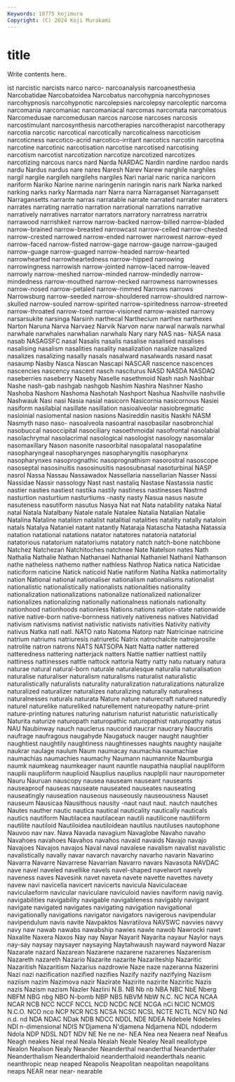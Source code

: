 ```yaml
---
Keywords: 18775 kojimura
Copyright: (C) 2024 Koji Murakami
---
```


# title

Write contents here.



ist narcistic narcists narco narco- narcoanalysis narcoanesthesia Narcobatidae
Narcobatoidea Narcobatus narcohypnia narcohypnoses narcohypnosis narcohypnotic narcolepsies narcolepsy narcoleptic narcoma
narcomania narcomaniac narcomaniacal narcomas narcomata narcomatous Narcomedusae narcomedusan narcos narcose
narcoses narcosis narcostimulant narcosynthesis narcotherapies narcotherapist narcotherapy narcotia narcotic narcotical
narcotically narcoticalness narcoticism narcoticness narcotico-acrid narcotico-irritant narcotics narcotin narcotina narcotine
narcotinic narcotisation narcotise narcotised narcotising narcotism narcotist narcotization narcotize narcotized
narcotizes narcotizing narcous narcs nard Narda NARDAC Nardin nardine nardoo
nards nardu Nardus nardus nare nares Naresh Narev Narew narghile
narghiles nargil nargile nargileh nargilehs nargiles Nari narial naric narica
naricorn nariform Nariko Narine narine naringenin naringin naris nark Narka
narked narking narks narky Narmada narr Narra narra Narraganset Narragansett
Narragansetts narrante narras narratable narrate narrated narrater narraters narrates narrating
narratio narration narrational narrations narrative narratively narratives narrator narrators narratory
narratress narratrix narrawood narrishkeit narrow narrow-backed narrow-billed narrow-bladed narrow-brained narrow-breasted
narrowcast narrow-celled narrow-chested narrow-crested narrowed narrow-ended narrower narrowest narrow-eyed narrow-faced
narrow-fisted narrow-gage narrow-gauge narrow-gauged narrow-guage narrow-guaged narrow-headed narrow-hearted narrowhearted narrowheartedness
narrow-hipped narrowing narrowingness narrowish narrow-jointed narrow-laced narrow-leaved narrowly narrow-meshed narrow-minded
narrow-mindedly narrow-mindedness narrow-mouthed narrow-necked narrowness narrownesses narrow-nosed narrow-petaled narrow-rimmed Narrows
narrows Narrowsburg narrow-seeded narrow-shouldered narrow-shouldred narrow-skulled narrow-souled narrow-spirited narrow-spiritedness narrow-streeted
narrow-throated narrow-toed narrow-visioned narrow-waisted narrowy narsarsukite narsinga Narsinh narthecal Narthecium
narthex narthexes Narton Naruna Narva Narvaez Narvik Narvon narw narwal
narwals narwhal narwhale narwhales narwhalian narwhals Nary nary NAS nas-
NASA nasa nasab NASAGSFC nasal Nasalis nasalis nasalise nasalised nasalises
nasalising nasalism nasalities nasality nasalization nasalize nasalized nasalizes nasalizing nasally
nasals nasalward nasalwards nasard nasat nasaump Nasby Nasca Nascan Nascapi
NASCAR nascence nascences nascencies nascency nascent nasch nasciturus NASD NASDA
NASDAQ naseberries naseberry Naseby Naselle nasethmoid Nash nash Nashbar Nashe
nash-gab nashgab nashgob Nashim Nashira Nashner Nasho Nashoba Nashom Nashoma
Nashotah Nashport Nashua Nashville nashville Nashwauk Nasi nasi Nasia nasial
nasicorn Nasicornia nasicornous Nasiei nasiform nasilabial nasillate nasillation nasioalveolar nasiobregmatic
nasioinial nasiomental nasion nasions Nasireddin nasitis Naskhi NASM Nasmyth naso
naso- nasoalveola nasoantral nasobasilar nasobronchial nasobuccal nasoccipital nasociliary nasoethmoidal nasofrontal
nasolabial nasolachrymal nasolacrimal nasological nasologist nasology nasomalar nasomaxillary Nason nasonite
nasoorbital nasopalatal nasopalatine nasopharyngeal nasopharynges nasopharyngitis nasopharynx nasopharynxes nasoprognathic nasoprognathism
nasorostral nasoscope nasoseptal nasosinuitis nasosinusitis nasosubnasal nasoturbinal NASP nasrol Nassa
Nassau Nassawadox Nassellaria nassellarian Nasser Nassi Nassidae Nassir nassology Nast
nast nastaliq Nastase Nastassia nastic nastier nasties nastiest nastika nastily
nastiness nastinesses Nastrnd nasturtion nasturtium nasturtiums -nasty nasty Nasua nasus
nasute nasuteness nasutiform nasutus Nasya Nat nat Nata natability nataka
Natal natal Natala Natalbany Natale natale Natalee Natalia Natalian Natalie
Natalina Nataline natalism natalist natalitial natalities natality natally nataloin natals
Natalya Nataniel natant natantly Nataraja Natascha Natasha Natassia natation natational
natations natator natatores natatoria natatorial natatorious natatorium natatoriums natatory natch
natch-bone natchbone Natchez Natchezan Natchitoches natchnee Nate Natelson nates Nath
Nathalia Nathalie Nathan Nathanael Nathanial Nathaniel Nathanil Nathanson nathe natheless
nathemo nather nathless Nathrop Natica natica Naticidae naticiform naticine Natick
naticoid Natie natiform Natiha Natika natimortality nation National national nationaliser
nationalism nationalisms nationalist nationalistic nationalistically nationalists nationalities nationality nationalization nationalizations
nationalize nationalized nationalizer nationalizes nationalizing nationally nationalness nationals nationalty nationhood
nationhoods nationless Nations nations nation-state nationwide native native-born native-bornness natively
nativeness natives Natividad nativism nativisms nativist nativistic nativists nativities Nativity
nativity nativus Natka natl natl. NATO nato Natoma Natorp natr
Natricinae natricine natrium natriums natriuresis natriuretic Natrix natrochalcite natrojarosite natrolite
natron natrons NATS NATSOPA Natt Natta natter nattered natteredness nattering
natterjack natters Nattie nattier nattiest nattily nattiness nattinesses nattle nattock
nattoria Natty natty natu natuary natura naturae natural natural-born naturale
naturalesque naturalia naturalisation naturalise naturaliser naturalism naturalisms naturalist naturalistic naturalistically
naturalists naturality naturalization naturalizations naturalize naturalized naturalizer naturalizes naturalizing naturally
naturalness naturalnesses naturals naturata Nature nature naturecraft natured naturedly naturel
naturelike natureliked naturellement natureopathy nature-print nature-printing natures naturing naturism naturist
naturistic naturistically Naturita naturize naturopath naturopathic naturopathist naturopathy natus NAU
Naubinway nauch nauclerus naucorid naucrar naucrary Naucratis naufrage naufragous naugahyde
Naugatuck nauger naught naughtier naughtiest naughtily naughtiness naughtinesses naughts naughty
naujaite naukrar naulage naulum Naum naumacay naumachia naumachiae naumachias naumachies
naumachy Naumann naumannite Naumburgia naumk naumkeag naumkeager naunt nauntle naupathia
nauplial naupliform nauplii naupliiform nauplioid Nauplius nauplius nauplplii naur nauropometer
Nauru Nauruan nauscopy nausea nauseam nauseant nauseants nauseaproof nauseas nauseate
nauseated nauseates nauseating nauseatingly nauseation nauseous nauseously nauseousness Nauset nauseum
Nausicaa Nausithous nausity -naut naut naut. nautch nautches Nautes nauther
nautic nautica nautical nauticality nautically nauticals nautics nautiform Nautilacea nautilacean
nautili nautilicone nautiliform nautilite nautiloid Nautiloidea nautiloidean nautilus nautiluses nautophone
Nauvoo nav nav. Nava Navada navagium Navaglobe Navaho navaho Navahoes
navahoes Navahos navahos navaid navaids Navajo navajo Navajoes Navajos navajos
Naval naval navalese navalism navalist navalistic navalistically navally navar navarch
navarchy navarho navarin Navarino Navarra Navarre Navarrese Navarrian Navarro navars
Navasota NAVDAC nave navel naveled navellike navels navel-shaped navelwort navely
naveness naves Navesink navet naveta navete navette navettes navety navew
navi navicella navicert navicerts navicula Naviculaceae naviculaeform navicular naviculare naviculoid
navies naviform navig navig. navigabilities navigability navigable navigableness navigably navigant
navigate navigated navigates navigating navigation navigational navigationally navigations navigator navigators
navigerous navipendular navipendulum navis navite Navpaktos Navratilova NAVSWC navvies navvy
navy naw nawab nawabs nawabship nawies nawle nawob Nawrocki nawt
Naxalite Naxera Naxos Nay nay Nayar Nayarit Nayarita nayaur Naylor
nays nay-say naysay naysayer naysaying Naytahwaush nayward nayword Nazar Nazarate
nazard Nazarean Nazarene nazarene nazarenes Nazarenism Nazareth nazareth Nazario Nazarite
nazarite Nazariteship Nazaritic Nazaritish Nazaritism Nazarius nazdrowie Naze naze nazeranna
Nazerini Nazi nazi nazification nazified nazifies Nazify nazify nazifying Naziism
naziism nazim Nazimova nazir Nazirate Nazirite nazirite Naziritic Nazis nazis
Nazism nazism Nazler Nazlini N.B. NB Nb nb NBA NBC
NbE Nberg NBFM NBG nbg NBO N-bomb NBP NBS NBVM
NbW N.C. NC NCA NCAA NCAR NCB NCC NCCF NCCL
NCD NCDC NCE NCGA nCi NCIC NCMOS N.C.O. NCO nco
NCP NCR NCS NCSA NCSC NCSL NCTE NCTL NCV ND
Nd n.d. nd NDA NDAC NDak NDB NDCC NDDL NDE
NDEA Ndebele Ndebeles NDI n-dimensional NDIS N'Djamena N'djamena Ndjamena NDL
ndoderm Ndola NDP NDSL NDT NDV NE Ne ne ne-
NEA Nea nea Neaera neaf Neafus Neagh neakes Neal neal
Neala Nealah Neale Nealey Neall neallotype Nealon Nealson Nealy Neander
Neanderthal neanderthal Neanderthaler Neanderthalism Neanderthaloid neanderthaloid neanderthals neanic neanthropic neap
neaped Neapolis Neapolitan neapolitan neapolitans neaps NEAR near near- nearable
